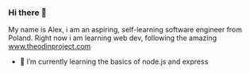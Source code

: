 ### Hi there 👋
My name is Alex, i am an aspiring, self-learning software engineer from Poland.
Right now i am learning web dev, following the amazing www.theodinproject.com


- 🌱 I’m currently learning the basics of node.js and express


